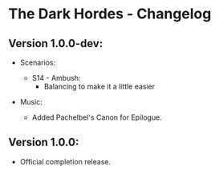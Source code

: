 The Dark Hordes - Changelog
===========================

Version 1.0.0-dev:
------------------
* Scenarios:
  * S14 - Ambush:
    * Balancing to make it a little easier

* Music:
  * Added Pachelbel's Canon for Epilogue.


Version 1.0.0:
--------------
* Official completion release.

